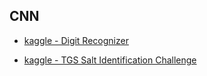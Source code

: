 ## CNN

- [kaggle - Digit Recognizer](./kaggle/Digit%20Recognizer/README.md)

- [kaggle - TGS Salt Identification Challenge](./kaggle/TGS%20Salt%20Identification%20Challenge/README.md)
